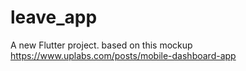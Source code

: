 # leave_app

A new Flutter project.
based on this mockup
https://www.uplabs.com/posts/mobile-dashboard-app
